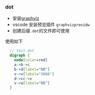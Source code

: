 ### dot
  * 安装[graphviz](http://www.graphviz.org/) 
  * vscode 安装预览插件 ```graphvizprevidw```
  * 创建后缀```.dot```的文件即可使用
  
  使用如下
  ``` dot
    // test.dot
    digraph {
      node[color=red]
      a->b->c
      b->d[label="NB"]
      v->v[label="3666"]
      d->cc->v
      v->a[label="NB"]
    }
  ```
